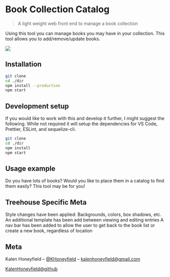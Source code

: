 # Book Collection Catalog

> A light weight web front end to manage a book collection

Using this tool you can manage books you may have in your collection. This tool allows you to add/remove/update books.

![](header.png)

## Installation

```sh
git clone
cd ./dir
npm install --production
npm start
```

## Development setup

If you would like to work with this and develop it further, I might suggest the following. While not required it will setup the dependencies for VS Code, Prettier, ESLint, and sequelize-cli.

```sh
git clone
cd ./dir
npm install
npm start
```

## Usage example

Do you have lots of books? Would you like to place them in a catalog to find them easily? This tool may be for you!

## Treehouse Specific Meta

Style changes have been applied: Backgrounds, colors, box shadows, etc.
An additional template has been add between viewing and editing entries
A nav bar has been added to allow the user to get back to the book list or create a new book, regardless of location

## Meta

Kalen Honeyfield – [@KHoneyfield](https://twitter.com/khoneyfield) – kalenhoneyfield@gmail.com

[KalenHoneyfield@github](https://github.com/kalenhoneyfield/)
